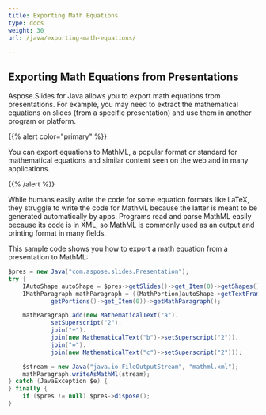 ```yaml
---
title: Exporting Math Equations
type: docs
weight: 30
url: /java/exporting-math-equations/

---
```


## Exporting Math Equations from Presentations

Aspose.Slides for Java allows you to export math equations from presentations. For example, you may need to extract the mathematical equations on slides (from a specific presentation) and use them in another program or platform. 

{{% alert color="primary" %}} 

You can export equations to MathML, a popular format or standard for mathematical equations and similar content seen on the web and in many applications. 

{{% /alert %}}

While humans easily write the code for some equation formats like LaTeX, they struggle to write the code for MathML because the latter is meant to be generated automatically by apps. Programs read and parse MathML easily because its code is in XML, so MathML is commonly used as an output and printing format in many fields. 

This sample code shows you how to export a math equation from a presentation to MathML:

```java
$pres = new Java("com.aspose.slides.Presentation");
try {
    IAutoShape autoShape = $pres->getSlides()->get_Item(0)->getShapes().addMathShape(0, 0, 500, 50);
    IMathParagraph mathParagraph = ((MathPortion)autoShape->getTextFrame()->getParagraphs()->get_Item(0).
            getPortions()->get_Item(0))->getMathParagraph();

    mathParagraph.add(new MathematicalText("a").
            setSuperscript("2").
            join("+").
            join(new MathematicalText("b")->setSuperscript("2")).
            join("=").
            join(new MathematicalText("c")->setSuperscript("2")));

    $stream = new Java("java.io.FileOutputStream", "mathml.xml");
    mathParagraph.writeAsMathMl(stream);
} catch (JavaException $e) {
} finally {
    if ($pres != null) $pres->dispose();
}
```

